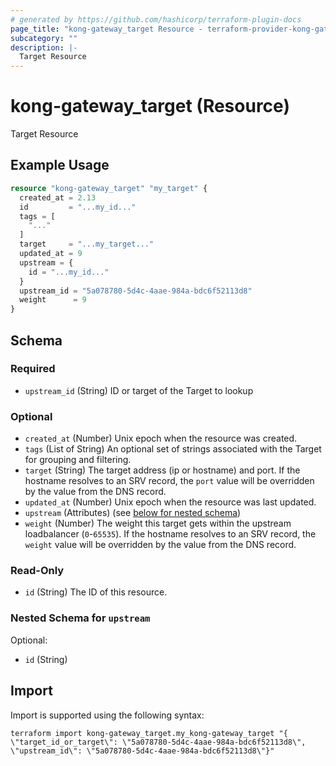 ```yaml
---
# generated by https://github.com/hashicorp/terraform-plugin-docs
page_title: "kong-gateway_target Resource - terraform-provider-kong-gateway"
subcategory: ""
description: |-
  Target Resource
---
```


# kong-gateway_target (Resource)

Target Resource

## Example Usage

```terraform
resource "kong-gateway_target" "my_target" {
  created_at = 2.13
  id         = "...my_id..."
  tags = [
    "..."
  ]
  target     = "...my_target..."
  updated_at = 9
  upstream = {
    id = "...my_id..."
  }
  upstream_id = "5a078780-5d4c-4aae-984a-bdc6f52113d8"
  weight      = 9
}
```

<!-- schema generated by tfplugindocs -->
## Schema

### Required

- `upstream_id` (String) ID or target of the Target to lookup

### Optional

- `created_at` (Number) Unix epoch when the resource was created.
- `tags` (List of String) An optional set of strings associated with the Target for grouping and filtering.
- `target` (String) The target address (ip or hostname) and port. If the hostname resolves to an SRV record, the `port` value will be overridden by the value from the DNS record.
- `updated_at` (Number) Unix epoch when the resource was last updated.
- `upstream` (Attributes) (see [below for nested schema](#nestedatt--upstream))
- `weight` (Number) The weight this target gets within the upstream loadbalancer (`0`-`65535`). If the hostname resolves to an SRV record, the `weight` value will be overridden by the value from the DNS record.

### Read-Only

- `id` (String) The ID of this resource.

<a id="nestedatt--upstream"></a>
### Nested Schema for `upstream`

Optional:

- `id` (String)

## Import

Import is supported using the following syntax:

```shell
terraform import kong-gateway_target.my_kong-gateway_target "{ \"target_id_or_target\": \"5a078780-5d4c-4aae-984a-bdc6f52113d8\",  \"upstream_id\": \"5a078780-5d4c-4aae-984a-bdc6f52113d8\"}"
```
